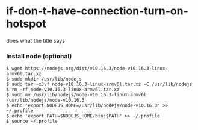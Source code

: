 # if-don-t-have-connection-turn-on-hotspot
does what the title says



### Install node (optional)

```
$ wget https://nodejs.org/dist/v10.16.3/node-v10.16.3-linux-armv6l.tar.xz
$ sudo mkdir /usr/lib/nodejs
$ sudo tar -xJvf node-v10.16.3-linux-armv6l.tar.xz -C /usr/lib/nodejs 
$ rm -rf node-v10.16.3-linux-armv6l.tar.xz
$ sudo mv /usr/lib/nodejs/node-v10.16.3-linux-armv6l /usr/lib/nodejs/node-v10.16.3
$ echo 'export NODEJS_HOME=/usr/lib/nodejs/node-v10.16.3' >> ~/.profile
$ echo 'export PATH=$NODEJS_HOME/bin:$PATH' >> ~/.profile
$ source ~/.profile
```

